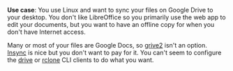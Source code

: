 **Use case**: You use Linux and want to sync your files on Google Drive to your
desktop. You don't like LibreOffice so you primarily use the web app to edit
your documents, but you want to have an offline copy for when you don't have
Internet access.

Many or most of your files are Google Docs, so [grive2](https://github.com/vitalif/grive2)
isn't an option. [Insync](https://www.insynchq.com/downloads) is nice but you
don't want to pay for it. You can't seem to configure the [drive](https://github.com/odeke-em/drive)
or [rclone](https://rclone.org/) CLI clients to do what you want.
